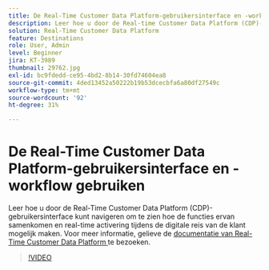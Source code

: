 ```yaml
---
title: De Real-Time Customer Data Platform-gebruikersinterface en -workflow gebruiken
description: Leer hoe u door de Real-time Customer Data Platform (CDP)-gebruikersinterface kunt navigeren om te zien hoe de functies samenkomen om realtimeactivering tijdens de digitale journey van de klant mogelijk maken.
solution: Real-Time Customer Data Platform
feature: Destinations
role: User, Admin
level: Beginner
jira: KT-3989
thumbnail: 29762.jpg
exl-id: bc9fdedd-ce95-4bd2-8b14-30fd74604ea8
source-git-commit: 4ded13452a50222b19b53dcecbfa6a80df27549c
workflow-type: tm+mt
source-wordcount: '92'
ht-degree: 31%

---
```


# De Real-Time Customer Data Platform-gebruikersinterface en -workflow gebruiken

Leer hoe u door de Real-Time Customer Data Platform (CDP)-gebruikersinterface kunt navigeren om te zien hoe de functies ervan samenkomen en real-time activering tijdens de digitale reis van de klant mogelijk maken. Voor meer informatie, gelieve de [ documentatie van Real-Time Customer Data Platform ](https://experienceleague.adobe.com/docs/experience-platform/rtcdp/overview.html?lang=nl) te bezoeken.

>[!VIDEO](https://video.tv.adobe.com/v/29762?learn=on&enablevpops)
